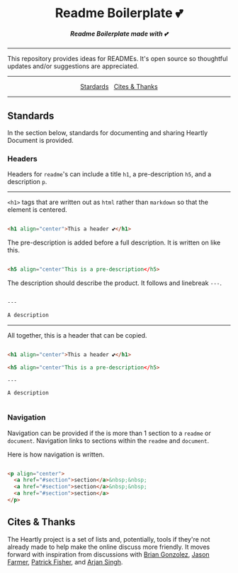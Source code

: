 <h1 align="center">Readme Boilerplate 💕</h1>

<h5 align="center">Readme Boilerplate made with 💕</h5>

---

This repository provides ideas for READMEs. It's open source so thoughtful updates and/or suggestions are appreciated. 

---

<p align="center">
  <a href="#standards">Stardards</a>&nbsp;&nbsp;
  <a href="#cite">Cites & Thanks</a>
</p>

---


<h2 id="standards">Standards</h2>

In the section below, standards for documenting and sharing Heartly Document is provided. 

###  Headers

Headers for `readme`'s can include a title `h1`, a pre-description `h5`, and a description `p`. 

---

`<h1>` tags that are written out as `html` rather than `markdown` so that the element is centered.

```html

<h1 align="center">This a header 💕</h1>

```

The pre-description is added before a full description. It is written on like this.

```html

<h5 align="center"This is a pre-description</h5>

```

The description should describe the product. It follows and linebreak `---`.

```markdown

---

A description 

```


--- 


All together, this is a header that can be copied.

```html

<h1 align="center">This a header 💕</h1>

<h5 align="center"This is a pre-description</h5>

---

A description 



```

### Navigation

Navigation can be provided if the is more than 1 section to a `readme` or `document`. Navigation links to sections within the `readme` and `document`.

Here is how navigation is written.

```html

<p align="center">
  <a href="#section">section</a>&nbsp;&nbsp;
  <a href="#section">section</a>&nbsp;&nbsp;
  <a href="#section">section</a>
</p>


```

<h2 id="cite">Cites & Thanks</h2>

The Heartly project is a set of lists and, potentially, tools if they're not already made to help make the online discuss more friendly. It moves forward with inspiration from discussions with [Brian Gonzolez](https://www.briangonzalez.org/), [Jason Farmer](https://github.com/jacefarm), [Patrick Fisher](https://github.com/pwfisher), and [Arjan Singh](https://github.com/arjansingh).

